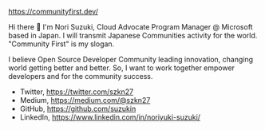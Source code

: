 <p><a href="https://communityfirst.dev/" rel="nofollow">https://communityfirst.dev/</a></p>
<p>Hi there <g-emoji class="g-emoji" alias="raised_hands" fallback-src="https://github.githubassets.com/images/icons/emoji/unicode/1f64c.png">🙌</g-emoji> I'm Nori Suzuki, Cloud Advocate Program Manager @ Microsoft based in Japan. I will transmit Japanese Communities activity for the world. "Community First" is my slogan.</p>
<p>I believe Open Source Developer Community leading innovation, changing world getting better and better. So, I want to work together empower developers and for the community success.</p>
<ul>
<li>Twitter, <a href="https://twitter.com/szkn27" rel="nofollow">https://twitter.com/szkn27</a></li>
<li>Medium, <a href="https://medium.com/@szkn27" rel="nofollow">https://medium.com/@szkn27</a></li>
<li>GitHub, <a href="https://github.com/suzukin">https://github.com/suzukin</a></li>
<li>LinkedIn, <a href="https://www.linkedin.com/in/noriyuki-suzuki/" rel="nofollow">https://www.linkedin.com/in/noriyuki-suzuki/</a></li>
</ul>
